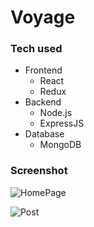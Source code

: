 # Voyage

### Tech used 
* Frontend
  * React
  * Redux
* Backend
  * Node.js
  * ExpressJS
* Database
  * MongoDB

### Screenshot

![HomePage](https://user-images.githubusercontent.com/77540672/233626434-bc1bf3bc-caaa-4281-b60d-29521b84b7df.png)

![Post](https://user-images.githubusercontent.com/77540672/233626941-d7bbd550-a324-4c9a-bdda-28fe99735399.png)

